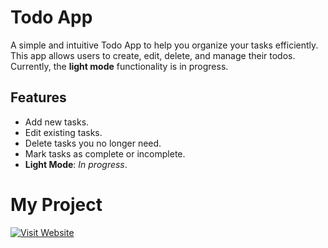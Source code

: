 # Todo App

A simple and intuitive Todo App to help you organize your tasks efficiently. This app allows users to create, edit, delete, and manage their todos. Currently, the **light mode** functionality is in progress.

## Features

- Add new tasks.
- Edit existing tasks.
- Delete tasks you no longer need.
- Mark tasks as complete or incomplete.
- **Light Mode**: _In progress_.

# My Project

[![Visit Website](https://img.shields.io/badge/Visit-Website%20Now-blue?style=for-the-badge&logo=google-chrome)](https://anurag-s1ngh.github.io/Simple-To-Do-App/)
